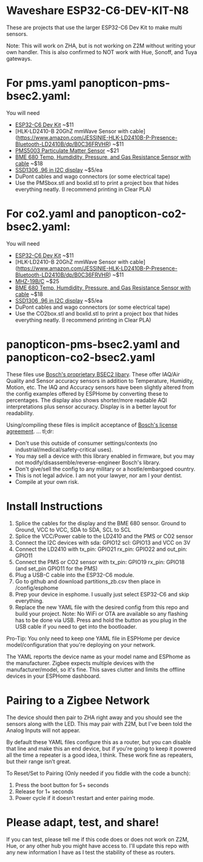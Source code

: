 # Waveshare ESP32-C6-DEV-KIT-N8
These are projects that use the larger ESP32-C6 Dev Kit to make multi sensors.

Note: This will work on ZHA, but is not working on Z2M without writing your own handler.
This is also confirmed to NOT work with Hue, Sonoff, and Tuya gateways.

# For pms.yaml panopticon-pms-bsec2.yaml:
You will need
* [ESP32-C6 Dev Kit](https://www.amazon.com/Waveshare-Microcontroller-Development-Single-Core-ESP32-C6-WROOM-1-N8/dp/B0CKR2LF83/) ~$11
* [HLK-LD2410-B 20GhZ mmWave Sensor with cable] (https://www.amazon.com/JESSINIE-HLK-LD2410B-P-Presence-Bluetooth-LD2410B/dp/B0C36FRVHR) ~$11
* [PMS5003 Particulate Matter Sensor](https://www.amazon.com/BestParts-Digital-Particle-Concentration-PMS5003/dp/B0B1DQKV4N) ~$21
* [BME 680 Temp, Humdidity, Pressure, and Gas Resistance Sensor with cable](https://www.amazon.com/dp/B0BZ4W6J49?ref=nb_sb_ss_w_as-reorder_k0_1_6&amp=&crid=53Z8SLZ0MUP6&sprefix=bme680&th=1) ~$18
* [SSD1306 .96 in I2C display](https://www.amazon.com/Display-SSD1306-Self-Luminous-Compatible-Raspberry/dp/B0DY5DS8HK) ~$5/ea
* DuPont cables and wago connectors  (or some electrical tape)
* Use the PMSbox.stl and boxlid.stl to print a project box that hides everything neatly. (I recommend printing in Clear PLA)

# For co2.yaml and panopticon-co2-bsec2.yaml:
You will need
* [ESP32-C6 Dev Kit](https://www.amazon.com/Waveshare-Microcontroller-Development-Single-Core-ESP32-C6-WROOM-1-N8/dp/B0CKR2LF83/) ~$11
* [HLK-LD2410-B 20GhZ mmWave Sensor with cable] (https://www.amazon.com/JESSINIE-HLK-LD2410B-P-Presence-Bluetooth-LD2410B/dp/B0C36FRVHR) ~$11
* [MHZ-19B/C](https://www.amazon.com/EC-Buying-Monitoring-Concentration-Detection/dp/B0CRKGP143) ~$25
* [BME 680 Temp, Humdidity, Pressure, and Gas Resistance Sensor with cable](https://www.amazon.com/dp/B0BZ4W6J49?ref=nb_sb_ss_w_as-reorder_k0_1_6&amp=&crid=53Z8SLZ0MUP6&sprefix=bme680&th=1) ~$18
* [SSD1306 .96 in I2C display](https://www.amazon.com/Display-SSD1306-Self-Luminous-Compatible-Raspberry/dp/B0DY5DS8HK) ~$5/ea
* DuPont cables and wago connectors  (or some electrical tape)
* Use the CO2box.stl and boxlid.stl to print a project box that hides everything neatly. (I recommend printing in Clear PLA)

# panopticon-pms-bsec2.yaml and panopticon-co2-bsec2.yaml
These files use [Bosch's proprietary BSEC2 libary](https://github.com/boschsensortec/Bosch-BSEC2-Library). These offer IAQ/Air Quality and Sensor accuracy sensors in addition to Temperature, Humidity, Motion, etc.
The IAQ and Accuracy sensors have been slightly altered from the config examples offered by ESPHome by converting these to percentages.
The display also shows shorter/more readable AQI interpretations plus sensor accuracy. Display is in a better layout for readability.

Using/compiling these files is implicit acceptance of [Bosch's license agreement](https://www.bosch-sensortec.com/media/boschsensortec/downloads/software/bme688_development_software/2024_12/20241219_clickthrough_license_terms_bsec_bme680_bme688_bme690.pdf). ... tl;dr: 
* Don't use this outside of consumer settings/contexts (no industrial/medical/safety-critical uses). 
* You may sell a device with this library enabled in firmware, but you may not modify/disassemble/reverse-engineer Bosch's library.
* Don't give/sell the config to any military or a hostle/embargoed country.
* This is not legal advice. I am not your lawyer, nor am I your dentist.
* Compile at your own risk.


# Install Instructions
1. Splice the cables for the display and the BME 680 sensor. Ground to Ground, VCC to VCC, SDA to SDA, SCL to SCL
2. Splice the VCC/Power cable to the LD2410 and the PMS or CO2 sensor
3. Connect the I2C devices with sda: GPIO12 scl: GPIO13 and VCC on 3V
4. Connect the LD2410 with tx_pin: GPIO21 rx_pin: GPIO22 and out_pin: GPIO11
5. Connect the PMS or CO2 sensor with  tx_pin: GPIO19 rx_pin: GPIO18 (and set_pin GPIO11 for the PMS)
4. Plug a USB-C cable into the ESP32-C6 module.
5. Go to github and download partitions_zb.csv then place in /config/esphome
6. Prep your device in esphome. I usually just select ESP32-C6 and skip everything.
7. Replace the new YAML file with the desired config from this repo and build your project. Note: No WiFi or OTA are available so any flashing has to be done via USB. Press and hold the button as you plug in the USB cable if you need to get into the bootloader.

Pro-Tip: You only need to keep one YAML file in ESPHome per device model/configuration that you're deploying on your network.

The YAML reports the device name as your model name and ESPhome as the manufacturer. Zigbee expects multiple devices with the manufacturer/model, so it's fine. This saves clutter and limits the offline devices in your ESPHome dashboard.

# Pairing to a Zigbee Network
The device should then pair to ZHA right away and you should see the sensors along with the LED. This may pair with Z2M, but I've been told the Analog Inputs will not appear. 

By default these YAML files configure this as a router, but you can disable that line and make this an end device, but if you're going to keep it powered all the time a repeater is a good idea, I think. These work fine as repeaters, but their range isn’t great.

To Reset/Set to Pairing (Only needed if you fiddle with the code a bunch):

1. Press the boot button for 5+ seconds
2. Release for 1+ seconds
3. Power cycle if it doesn't restart and enter pairing mode.

# Please adapt, test, and share!
If you can test, please tell me if this code does or does not work on Z2M, Hue, or any other hub you might have access to. I'll update this repo with any new information I have as I test the stability of these as routers.
